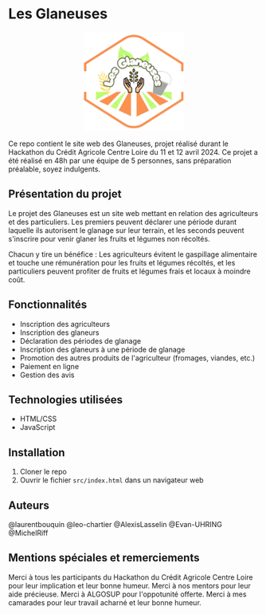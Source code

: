 # Les Glaneuses

<div style="text-align:center">
<img src="images/logo_les_glaneuses.png" alt="Les Glaneuses" width="200"/>
</div>

Ce repo contient le site web des Glaneuses, projet réalisé durant le Hackathon du Crédit Agricole Centre Loire du 11 et 12 avril 2024.
Ce projet a été réalisé en 48h par une équipe de 5 personnes, sans préparation préalable, soyez indulgents.

## Présentation du projet

Le projet des Glaneuses est un site web mettant en relation des agriculteurs et des particuliers. Les premiers peuvent déclarer une période durant laquelle ils autorisent le glanage sur leur terrain, et les seconds peuvent s'inscrire pour venir glaner les fruits et légumes non récoltés.

Chacun y tire un bénéfice : Les agriculteurs évitent le gaspillage alimentaire et touche une rémunération pour les fruits et légumes récoltés, et les particuliers peuvent profiter de fruits et légumes frais et locaux à moindre coût.

## Fonctionnalités

- Inscription des agriculteurs
- Inscription des glaneurs
- Déclaration des périodes de glanage
- Inscription des glaneurs à une période de glanage
- Promotion des autres produits de l'agriculteur (fromages, viandes, etc.)
- Paiement en ligne
- Gestion des avis

## Technologies utilisées

- HTML/CSS
- JavaScript

## Installation

1. Cloner le repo
2. Ouvrir le fichier `src/index.html` dans un navigateur web

## Auteurs

@laurentbouquin
@leo-chartier
@AlexisLasselin
@Evan-UHRING
@MichelRiff

## Mentions spéciales et remerciements

Merci à tous les participants du Hackathon du Crédit Agricole Centre Loire pour leur implication et leur bonne humeur.
Merci à nos mentors pour leur aide précieuse.
Merci à ALGOSUP pour l'oppotunité offerte.
Merci à mes camarades pour leur travail acharné et leur bonne humeur.
